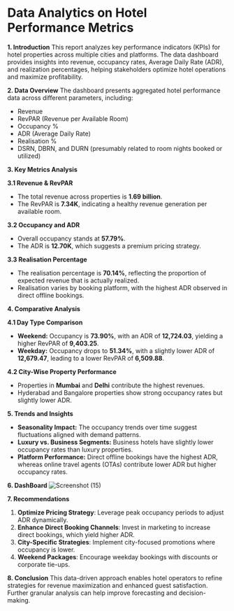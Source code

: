 #                                            Data Analytics on Hotel Performance Metrics

**1. Introduction**
This report analyzes key performance indicators (KPIs) for hotel properties across multiple cities and platforms. The data dashboard provides insights into revenue, occupancy rates, Average Daily Rate (ADR), and realization percentages, helping stakeholders optimize hotel operations and maximize profitability.

**2. Data Overview**
The dashboard presents aggregated hotel performance data across different parameters, including:
- Revenue
- RevPAR (Revenue per Available Room)
- Occupancy %
- ADR (Average Daily Rate)
- Realisation %
- DSRN, DBRN, and DURN (presumably related to room nights booked or utilized)

**3. Key Metrics Analysis**

**3.1 Revenue & RevPAR**
- The total revenue across properties is **1.69 billion**.
- The RevPAR is **7.34K**, indicating a healthy revenue generation per available room.

**3.2 Occupancy and ADR**
- Overall occupancy stands at **57.79%**.
- The ADR is **12.70K**, which suggests a premium pricing strategy.

**3.3 Realisation Percentage**
- The realisation percentage is **70.14%**, reflecting the proportion of expected revenue that is actually realized.
- Realisation varies by booking platform, with the highest ADR observed in direct offline bookings.

**4. Comparative Analysis**

**4.1 Day Type Comparison**
- **Weekend:** Occupancy is **73.90%**, with an ADR of **12,724.03**, yielding a higher RevPAR of **9,403.25**.
- **Weekday:** Occupancy drops to **51.34%**, with a slightly lower ADR of **12,679.47**, leading to a lower RevPAR of **6,509.88**.

**4.2 City-Wise Property Performance**
- Properties in **Mumbai** and **Delhi** contribute the highest revenues.
- Hyderabad and Bangalore properties show strong occupancy rates but slightly lower ADR.

**5. Trends and Insights**
- **Seasonality Impact:** The occupancy trends over time suggest fluctuations aligned with demand patterns.
- **Luxury vs. Business Segments:** Business hotels have slightly lower occupancy rates than luxury properties.
- **Platform Performance:** Direct offline bookings have the highest ADR, whereas online travel agents (OTAs) contribute lower ADR but higher occupancy rates.

**6. DashBoard**
![Screenshot (15)](https://github.com/user-attachments/assets/7a820df0-7d6e-4ecb-ac66-aaab225bed25)

**7. Recommendations**
1. **Optimize Pricing Strategy**: Leverage peak occupancy periods to adjust ADR dynamically.
2. **Enhance Direct Booking Channels**: Invest in marketing to increase direct bookings, which yield higher ADR.
3. **City-Specific Strategies**: Implement city-focused promotions where occupancy is lower.
4. **Weekend Packages**: Encourage weekday bookings with discounts or corporate tie-ups.

**8. Conclusion**
This data-driven approach enables hotel operators to refine strategies for revenue maximization and enhanced guest satisfaction. Further granular analysis can help improve forecasting and decision-making.

